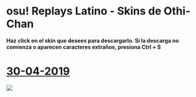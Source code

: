 # osu! Replays Latino - Skins de Othi-Chan
**Haz click en el skin que desees para descargarlo. Si la descarga no comienza o aparecen caracteres extraños, presiona Ctrl + S**
# [30-04-2019](https://github.com/FlyingCat-X/osu-Replays-Latino-Skins/raw/master/Othi-Chan/Othi-Chan%2030-04-19.osk)
![](https://github.com/FlyingCat-X/osu-Replays-Latino-Skins/raw/master/Othi-Chan/Vistas%20previas/Othi-Chan%2030-04-19.jpg)
